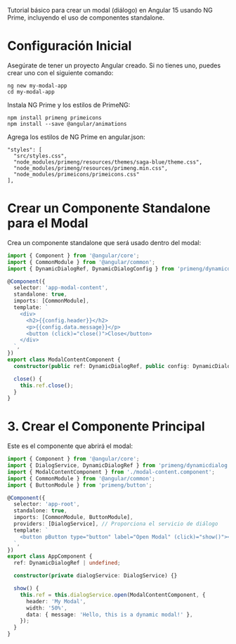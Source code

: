 Tutorial básico para crear un modal (diálogo) en Angular 15 usando NG Prime, incluyendo el uso de componentes standalone.

# Configuración Inicial
Asegúrate de tener un proyecto Angular creado. Si no tienes uno, puedes crear uno con el siguiente comando:

```
ng new my-modal-app
cd my-modal-app

```
Instala NG Prime y los estilos de PrimeNG:
```
npm install primeng primeicons
npm install --save @angular/animations

```
Agrega los estilos de NG Prime en angular.json:
```
"styles": [
  "src/styles.css",
  "node_modules/primeng/resources/themes/saga-blue/theme.css",
  "node_modules/primeng/resources/primeng.min.css",
  "node_modules/primeicons/primeicons.css"
],

```
# Crear un Componente Standalone para el Modal
Crea un componente standalone que será usado dentro del modal:
```ts
import { Component } from '@angular/core';
import { CommonModule } from '@angular/common';
import { DynamicDialogRef, DynamicDialogConfig } from 'primeng/dynamicdialog';

@Component({
  selector: 'app-modal-content',
  standalone: true,
  imports: [CommonModule],
  template: `
    <div>
      <h2>{{config.header}}</h2>
      <p>{{config.data.message}}</p>
      <button (click)="close()">Close</button>
    </div>
  `,
})
export class ModalContentComponent {
  constructor(public ref: DynamicDialogRef, public config: DynamicDialogConfig) {}

  close() {
    this.ref.close();
  }
}

```
# 3. Crear el Componente Principal
Este es el componente que abrirá el modal:
```ts
import { Component } from '@angular/core';
import { DialogService, DynamicDialogRef } from 'primeng/dynamicdialog';
import { ModalContentComponent } from './modal-content.component';
import { CommonModule } from '@angular/common';
import { ButtonModule } from 'primeng/button';

@Component({
  selector: 'app-root',
  standalone: true,
  imports: [CommonModule, ButtonModule],
  providers: [DialogService], // Proporciona el servicio de diálogo
  template: `
    <button pButton type="button" label="Open Modal" (click)="show()"></button>
  `,
})
export class AppComponent {
  ref: DynamicDialogRef | undefined;

  constructor(private dialogService: DialogService) {}

  show() {
    this.ref = this.dialogService.open(ModalContentComponent, {
      header: 'My Modal',
      width: '50%',
      data: { message: 'Hello, this is a dynamic modal!' },
    });
  }
}

```
